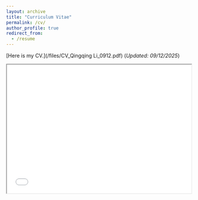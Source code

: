 ```yaml
---
layout: archive
title: "Curriculum Vitae"
permalink: /cv/
author_profile: true
redirect_from:
  - /resume
---
```

[Here is my CV.](/files/CV_Qingqing Li_0912.pdf)  (*Updated: 09/12/2025*)<br />


<iframe src="/files/CV_Qingqing Li_0912.pdf" width="100%" height="350px">
  <p>Sorry, your browser doesn't support embedded PDFs. You can <a href="CV_Qingqing Li_0912.pdf">download the PDF file</a> instead.</p>
</iframe>





